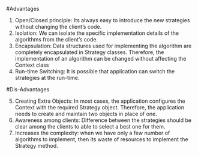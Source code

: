 [//]: # (https://www.geeksforgeeks.org/strategy-method-python-design-patterns/)

#Advantages

1. Open/Closed principle: Its always easy to introduce the new strategies without changing the client’s code.
2. Isolation: We can isolate the specific implementation details of the algorithms from the client’s code.
3. Encapsulation: Data structures used for implementing the algorithm are completely encapsulated in Strategy classes. Therefore, the implementation of an algorithm can be changed without affecting the Context class
4. Run-time Switching: It is possible that application can switch the strategies at the run-time.


#Dis-Advantages

5. Creating Extra Objects: In most cases, the application configures the Context with the required Strategy object. Therefore, the application needs to create and maintain two objects in place of one.
6. Awareness among clients: Difference between the strategies should be clear among the clients to able to select a best one for them.
7. Increases the complexity: when we have only a few number of algorithms to implement, then its waste of resources to implement the Strategy method.